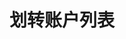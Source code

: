 ---
title: 划转账户列表
position_number: 1.2
parameters:
  - name:
    content:
content_markdown: |-
  单一用户账户列表

  * **URL**：/api/v1/account/list
  * **Method**：GET
  * **需要登录**：是
  * **需要鉴权**：是

  请求参数

  | 参数名称 | 描述 | 类型 | **是否必需** | 约束 |
  | coin | 币种名称 | String | 是 | 例如：USDT |
  | recvWindow | 时间戳滑动窗口，时间戳前后多少毫秒请求有效 | integer | 否 | &nbsp; |
  | timestamp | 调用时间 | Long | 是 | &nbsp; |
left_code_blocks:
  - code_block:
    title:
    language:
right_code_blocks:
  - code_block:
    title:
    language:
---